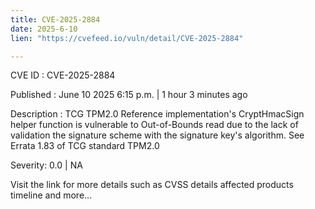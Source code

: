 ```yaml
---
title: CVE-2025-2884
date: 2025-6-10
lien: "https://cvefeed.io/vuln/detail/CVE-2025-2884"

---
```


CVE ID : CVE-2025-2884

Published :  June 10
2025
6:15 p.m. | 1 hour
3 minutes ago

Description : TCG TPM2.0 Reference implementation's CryptHmacSign helper function is vulnerable to Out-of-Bounds read due to the lack of validation the signature scheme with the signature key's algorithm. See Errata 1.83 of TCG standard TPM2.0

Severity: 0.0 | NA

Visit the link for more details
such as CVSS details
affected products
timeline
and more...

